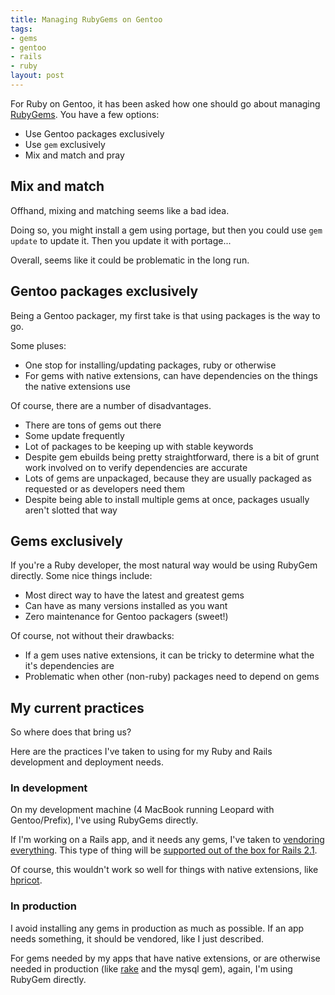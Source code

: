 ```yaml
--- 
title: Managing RubyGems on Gentoo
tags: 
- gems
- gentoo
- rails
- ruby
layout: post
---
```

For Ruby on Gentoo, it has been asked how one should go about managing [RubyGems](http://www.rubygems.org/). You have a few options:

 * Use Gentoo packages exclusively
 * Use `gem` exclusively
 * Mix and match and pray

## Mix and match
 
Offhand, mixing and matching seems like a bad idea.

Doing so, you might install a gem using portage, but then you could use `gem update` to update it. Then you update it with portage...

Overall, seems like it could be problematic in the long run.

## Gentoo packages exclusively

Being a Gentoo packager, my first take is that using packages is the way to go.

Some pluses:

 * One stop for installing/updating packages, ruby or otherwise
 * For gems with native extensions, can have dependencies on the things the native extensions use
 
Of course, there are a number of disadvantages.

 * There are tons of gems out there
 * Some update frequently
 * Lot of packages to be keeping up with stable keywords
 * Despite gem ebuilds being pretty straightforward, there is a bit of grunt work involved on to verify dependencies are accurate
 * Lots of gems are unpackaged, because they are usually packaged as requested or as developers need them
 * Despite being able to install multiple gems at once, packages usually aren't slotted that way


## Gems exclusively

If you're a Ruby developer, the most natural way would be using RubyGem directly. Some nice things include:

 * Most direct way to have the latest and greatest gems
 * Can have as many versions installed as you want
 * Zero maintenance for Gentoo packagers (sweet!)
 
Of course, not without their drawbacks:

 * If a gem uses native extensions, it can be tricky to determine what the it's dependencies are
 * Problematic when other (non-ruby) packages need to depend on gems
 
## My current practices

So where does that bring us?

Here are the practices I've taken to using for my Ruby and Rails development and deployment needs.

### In development

On my development machine (4 MacBook running Leopard with Gentoo/Prefix), I've using RubyGems directly.

If I'm working on a Rails app, and it needs any gems, I've taken to [vendoring everything](http://errtheblog.com/posts/50-vendor-everything). This type of thing will be [supported out of the box for Rails 2.1](http://ryandaigle.com/articles/2008/4/1/what-s-new-in-edge-rails-gem-dependencies).

Of course, this wouldn't work so well for things with native extensions, like [hpricot](http://code.whytheluckystiff.net/hpricot/).

### In production

I avoid installing any gems in production as much as possible. If an app needs something, it should be vendored, like I just described.

For gems needed by my apps that have native extensions, or are otherwise needed in production (like [rake](http://rake.rubyforge.org/) and the mysql gem), again, I'm using RubyGem directly.
